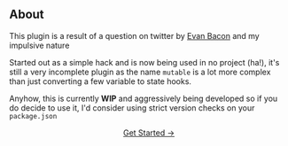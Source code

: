 ## About

This plugin is a result of a question on twitter by
<a
class="link"
href="https://twitter.com/Baconbrix/status/1470900742613467138">Evan Bacon</a>
and my impulsive nature

Started out as a simple hack and is now being used in no project (ha!),
it's still a very incomplete plugin as the name `mutable` is
a lot more complex than just converting a few variable to state hooks.

Anyhow, this is currently **WIP** and aggressively being
developed so if you do decide to use it, I'd consider using strict
version checks on your `package.json`

<p align="center">
    <a href="/#/docs" class="link section-title">Get Started →</a>
</p>
